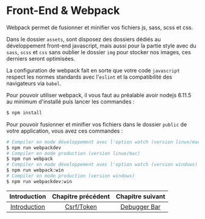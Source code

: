 # Front-End & Webpack

Webpack permet de fusionner et minifier vos fichiers js, sass, scss et css.

Dans le dossier `assets`, sont disposez des dossiers dédiés au développement front-end javascript, mais aussi pour la partie style avec du `sass`, `scss` et `css` sans oublier le dossier `img` pour stocker nos images, ces derniers seront optimisées.

La configuration de webpack fait en sorte que votre code `javascript` respect les normes standards avec l'`eslint` et la compatibilité des navigateurs via `babel`.

Pour pouvoir utiliser webpack, il vous faut au préalable avoir nodejs 6.11.5 au minimum d'installé puis lancer les commandes :
```bash
$ npm install
```

Pour pouvoir fusionner et minifier vos fichiers dans le dossier `public` de votre application, vous avez ces commandes :
``` bash
# Compiler en mode développement avec l'option watch (version linux/mac)
$ npm run webpackdev
# Compiler en mode production (version linux/mac)
$ npm run webpack
# Compiler en mode développement avec l'option watch (version windows)
$ npm run webpack:win
# Compiler en mode production (version windows)
$ npm run webpackdev:win
```


| Introduction | Chapitre précédent | Chapitre suivant |
| :---------------------: | :--------------: | :--------------: |
| [Introduction](https://github.com/SimonDevelop/slim-doctrine/blob/master/docs/introduction.md) | [Csrf/Token](https://github.com/SimonDevelop/slim-doctrine/blob/master/docs/chapter05.md) | [Debugger Bar](https://github.com/SimonDevelop/slim-doctrine/blob/master/docs/chapter07.md) |
